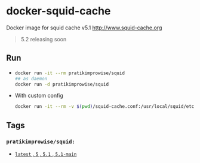 # docker-squid-cache

Docker image for squid cache v5.1 <http://www.squid-cache.org>

> 5.2 releasing soon

## Run

- ```bash
  docker run -it --rm pratikimprowise/squid
  ## as daemon
  docker run -d pratikimprowise/squid
  ```

- With custom config

  ```bash
  docker run -it --rm -v $(pwd)/squid-cache.conf:/usr/local/squid/etc/squid.conf pratikimprowise/squid
  ```

## Tags

### `pratikimprowise/squid:`

- [`latest` , `5` , `5.1` , `5.1-main`](https://hub.docker.com/r/pratikimprowise/squid/tags?page=1&ordering=last_updated&name=5)

